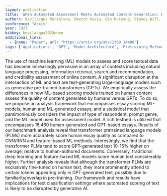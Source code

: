 ```yaml
---
layout: publication
title: 'When Automated Assessment Meets Automated Content Generation: Examining Text Quality In The Era Of Gpts'
authors: Bevilacqua Marialena, Oketch Kezia, Qin Ruiyang, Stamey Will, Zhang Xinyuan, Gan Yi, Yang Kai, Abbasi Ahmed
conference: "Arxiv"
year: 2023
bibkey: bevilacqua2023when
additional_links:
  - {name: "Paper", url: "https://arxiv.org/abs/2309.14488"}
tags: ['Applications', 'GPT', 'Model Architecture', 'Pretraining Methods', 'Prompting', 'RAG', 'Reinforcement Learning', 'Tools', 'Training Techniques', 'Transformer']
---
```

The use of machine learning (ML) models to assess and score textual data has
become increasingly pervasive in an array of contexts including natural
language processing, information retrieval, search and recommendation, and
credibility assessment of online content. A significant disruption at the
intersection of ML and text are text-generating large-language models such as
generative pre-trained transformers (GPTs). We empirically assess the
differences in how ML-based scoring models trained on human content assess the
quality of content generated by humans versus GPTs. To do so, we propose an
analysis framework that encompasses essay scoring ML-models, human and
ML-generated essays, and a statistical model that parsimoniously considers the
impact of type of respondent, prompt genre, and the ML model used for
assessment model. A rich testbed is utilized that encompasses 18,460
human-generated and GPT-based essays. Results of our benchmark analysis reveal
that transformer pretrained language models (PLMs) more accurately score human
essay quality as compared to CNN/RNN and feature-based ML methods.
Interestingly, we find that the transformer PLMs tend to score GPT-generated
text 10-15% higher on average, relative to human-authored documents.
Conversely, traditional deep learning and feature-based ML models score human
text considerably higher. Further analysis reveals that although the
transformer PLMs are exclusively fine-tuned on human text, they more
prominently attend to certain tokens appearing only in GPT-generated text,
possibly due to familiarity/overlap in pre-training. Our framework and results
have implications for text classification settings where automated scoring of
text is likely to be disrupted by generative AI.
